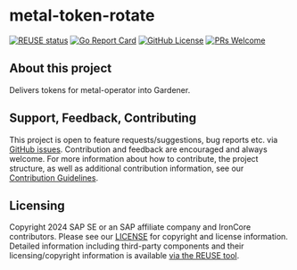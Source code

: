 # metal-token-rotate

[![REUSE status](https://api.reuse.software/badge/github.com/ironcore-dev/metal-token-rotate)](https://api.reuse.software/info/github.com/ironcore-dev/metal-token-rotate)
[![Go Report Card](https://goreportcard.com/badge/github.com/ironcore-dev/metal-token-rotate)](https://goreportcard.com/report/github.com/ironcore-dev/metal-token-rotate)
[![GitHub License](https://img.shields.io/static/v1?label=License&message=Apache-2.0&color=blue)](LICENSE)
[![PRs Welcome](https://img.shields.io/badge/PRs-welcome-brightgreen.svg)](https://makeapullrequest.com)


## About this project

Delivers tokens for metal-operator into Gardener.

## Support, Feedback, Contributing

This project is open to feature requests/suggestions, bug reports etc. via [GitHub issues](https://github.com/ironcore-dev/metal-token-rotate/issues). Contribution and feedback are encouraged and always welcome. For more information about how to contribute, the project structure, as well as additional contribution information, see our [Contribution Guidelines](CONTRIBUTING.md).

## Licensing

Copyright 2024 SAP SE or an SAP affiliate company and IronCore contributors. Please see our [LICENSE](LICENSE) for copyright and license information. Detailed information including third-party components and their licensing/copyright information is available [via the REUSE tool](https://api.reuse.software/info/github.com/ironcore-dev/metal-token-rotate).
